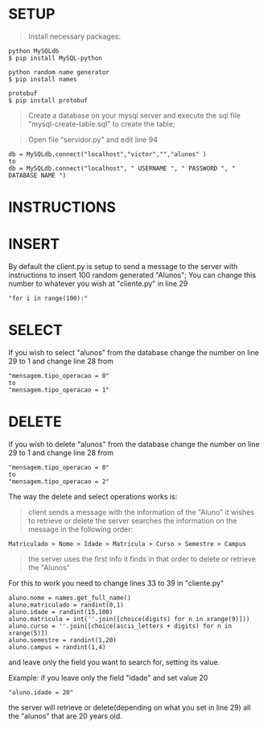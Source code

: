 # SETUP
> Install necessary packages:
	
	python MySQLdb
	$ pip install MySQL-python
	
	python random name generator
	$ pip install names

	protobuf
	$ pip install protobuf

> Create a database on your mysql server and execute the sql file "mysql-create-table.sql" to create the table;

> Open file "servidor.py" and edit line 94

	db = MySQLdb.connect("localhost","victor","","alunos" )
	to
	db = MySQLdb.connect("localhost", " USERNAME ", " PASSWORD ", " DATABASE NAME ")


# INSTRUCTIONS

# INSERT
By default the client.py is setup to send a message to the server with instructions to insert 100 random generated "Alunos";
You can change this number to whatever you wish at "cliente.py" in line 29
	
	"for i in range(100):"

# SELECT
If you wish to select "alunos" from the database change the number on line 29 to 1 and change line 28 from

	"mensagem.tipo_operacao = 0"
	to
	"mensagem.tipo_operacao = 1"

# DELETE
If you wish to delete "alunos" from the database change the number on line 29 to 1 and change line 28 from

	"mensagem.tipo_operacao = 0"
	to
	"mensagem.tipo_operacao = 2"

The way the delete and select operations works is:

> client sends a message with the information of the "Aluno" it wishes to retrieve or delete
> the server searches the information on the message in the following order: 

	Matriculado > Nome > Idade > Matricula > Curso > Semestre > Campus
	
> the server uses the first info it finds in that order to delete or retrieve the "Alunos"


For this to work you need to change lines 33 to 39 in "cliente.py"

	aluno.nome = names.get_full_name()
	aluno.matriculado = randint(0,1)
	aluno.idade = randint(15,100)
	aluno.matricula = int(''.join([choice(digits) for n in xrange(9)]))
	aluno.curso = ''.join([choice(ascii_letters + digits) for n in xrange(5)])
	aluno.semestre = randint(1,20)
	aluno.campus = randint(1,4)

and leave only the field you want to search for, setting its value.

Example:
if you leave only the field "idade" and set value 20
	
	"aluno.idade = 20"
the server will retrieve or delete(depending on what you set in line 29) all the "alunos" that are 20 years old.

